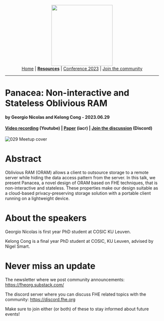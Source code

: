 <!-- Main header navigation -->
<p align="center">
  <img width="200" src="https://user-images.githubusercontent.com/5758427/180978488-db825482-5a58-4c7c-9589-c494a6f0be04.png"><br/>
  <a href="https://fhe-org.github.io">Home</a> | <a href="https://fhe-org.github.io/resources"><b>Resources</b></a> | <a href="https://fhe-org.github.io/conferences/conference-2023/home">Conference 2023</a> | <a href="https://fhe-org.github.io/community">Join the community</a>
</p>
<hr/>
<!-- /Main header navigation -->

# Panacea: Non-interactive and Stateless Oblivious RAM
#### by Georgio Nicolas and Kelong Cong - 2023.06.29
#### <a href="https://www.youtube.com/watch?v=XugFwCZc8uc&list=PLnbmMskCVh1chnSM8Jjy6Nk3IH6fpn7MM&index=1">Video recording</a> (Youtube) | <!-- <a href="">Slides</a> (Github) |--> <a href="https://eprint.iacr.org/2023/274">Paper</a> (iacr) | <a href="https://discord.fhe.org">Join the discussion</a> (Discord)

![029 Meetup cover](https://github.com/FHE-org/fhe-org.github.io/assets/37557436/80a245d3-ab19-4594-be8a-86105672270b)

# Abstract

Oblivious RAM (ORAM) allows a client to outsource storage to a remote server while hiding the data access pattern from the server. In this talk, we present Panacea, a novel design of ORAM based on FHE techniques, that is non-interactive and stateless. These properties make our design suitable as a cloud-based privacy-preserving storage solution with a portable client running on a lightweight device.

# About the speakers

Georgio Nicolas is first year PhD student at COSIC KU Leuven.

Kelong Cong is a final year PhD student at COSIC, KU Leuven, advised by Nigel Smart.
 
# Never miss an update

The newsletter where we post community announcements: https://fheorg.substack.com/

The discord server where you can discuss FHE related topics with the community: https://discord.fhe.org

Make sure to join either (or both) of these to stay informed about future events!
